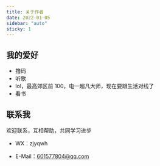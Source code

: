 ```yaml
---
title: 关于作者
date: 2022-01-05
sidebar: "auto"
sticky: 1
---
```


<!-- more -->

## 我的爱好

- 撸码
- 听歌
- lol，最高郊区前 100，电一超凡大师，现在要跟生活对线了
- 看书

## 联系我

欢迎联系，互相帮助，共同学习进步

- WX：zjyqwh

- E-Mail：601577804@qq.com

<!-- <img src="./image/wechat.png" width="40%" style="margin-right: 20px"> -->
<!-- <img src="./image/QQ.png" width="40%" > -->
